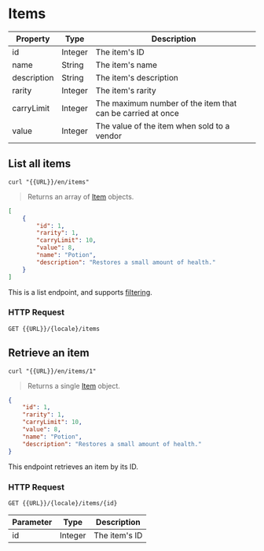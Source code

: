 [Item]: #items

# Items
|Property|Type|Description|
|---|---|---|
|id|Integer|The item's ID|
|name|String|The item's name|
|description|String|The item's description|
|rarity|Integer|The item's rarity|
|carryLimit|Integer|The maximum number of the item that can be carried at once|
|value|Integer|The value of the item when sold to a vendor|

## List all items
```shell
curl "{{URL}}/en/items"
```

> Returns an array of [Item] objects.

```json
[
    {
        "id": 1,
        "rarity": 1,
        "carryLimit": 10,
        "value": 8,
        "name": "Potion",
        "description": "Restores a small amount of health."
    }
]
```

This is a list endpoint, and supports [filtering](#filtering-objects-in-the-response).

### HTTP Request
`GET {{URL}}/{locale}/items`

## Retrieve an item
```shell
curl "{{URL}}/en/items/1"
```

> Returns a single [Item] object.

```json
{
    "id": 1,
    "rarity": 1,
    "carryLimit": 10,
    "value": 8,
    "name": "Potion",
    "description": "Restores a small amount of health."
}
```

This endpoint retrieves an item by its ID.

### HTTP Request
`GET {{URL}}/{locale}/items/{id}`

|Parameter|Type|Description|
|---|---|---|
|id|Integer|The item's ID|